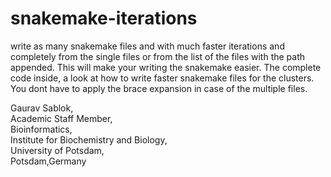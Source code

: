 # snakemake-iterations
write as many snakemake files and with much faster iterations and completely from the single files or from the list of the files with the path appended. This will make your writing the snakemake easier. The complete code inside, a look at how to write faster snakemake files for the clusters. You dont have to apply the brace expansion in case of the multiple files. 

Gaurav Sablok,\
Academic Staff Member,\
Bioinformatics,\
Institute for Biochemistry and Biology,\
University of Potsdam,\
Potsdam,Germany

